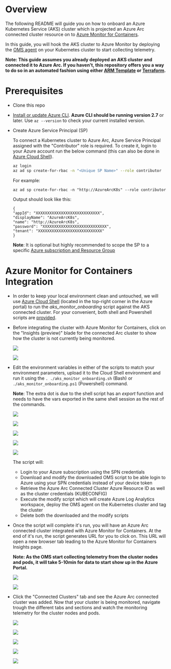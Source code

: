 # Overview

The following README will guide you on how to onboard an Azure Kubernetes Service (AKS) cluster which is projected an Azure Arc connected cluster resource on to [Azure Monitor for Containers](https://docs.microsoft.com/en-us/azure/azure-monitor/insights/container-insights-overview).

In this guide, you will hook the AKS cluster to Azure Monitor by deploying the [OMS agent](https://docs.microsoft.com/en-us/azure/azure-monitor/platform/log-analytics-agent) on your Kubernetes cluster to start collecting telemetry.  

**Note: This guide assumes you already deployed an AKS cluster and connected it to Azure Arc. If you haven't, this repository offers you a way to do so in an automated fashion using either [ARM Template](aks_arm_template.md) or [Terraform](aks_terraform.md).**

# Prerequisites

* Clone this repo

* [Install or update Azure CLI](https://docs.microsoft.com/en-us/cli/azure/install-azure-cli?view=azure-cli-latest). **Azure CLI should be running version 2.7** or later. Use ```az --version``` to check your current installed version.

* Create Azure Service Principal (SP)   

    To connect a Kubernetes cluster to Azure Arc, Azure Service Principal assigned with the "Contributor" role is required. To create it, login to your Azure account run the below command (this can also be done in [Azure Cloud Shell](https://shell.azure.com/)).

    ```bash
    az login
    az ad sp create-for-rbac -n "<Unique SP Name>" --role contributor
    ```

    For example:

    ```az ad sp create-for-rbac -n "http://AzureArcK8s" --role contributor```

    Output should look like this:

    ```
    {
    "appId": "XXXXXXXXXXXXXXXXXXXXXXXXXXXX",
    "displayName": "AzureArcK8s",
    "name": "http://AzureArcK8s",
    "password": "XXXXXXXXXXXXXXXXXXXXXXXXXXXX",
    "tenant": "XXXXXXXXXXXXXXXXXXXXXXXXXXXX"
    }
    ```
    
    **Note**: It is optional but highly recommended to scope the SP to a specific [Azure subscription and Resource Group](https://docs.microsoft.com/en-us/cli/azure/ad/sp?view=azure-cli-latest)

# Azure Monitor for Containers Integration

* In order to keep your local environment clean and untouched, we will use [Azure Cloud Shell](https://docs.microsoft.com/en-us/azure/cloud-shell/overview) (located in the top-right corner in the Azure portal) to run the *aks_monitor_onboarding* script against the AKS connected cluster. For your convenient, both shell and Powershell scripts are [provided](../aks/azure_monitor).

* Before integrating the cluster with Azure Monitor for Containers, click on the "Insights (preview)" blade for the connected Arc cluster to show how the cluster is not currently being monitored. 

    ![](../img/aks_monitor/01.png)

    ![](../img/aks_monitor/02.png)

* Edit the environment variables in either of the scripts to match your environment parameters, upload it to the Cloud Shell environment and run it using the ```. ./aks_monitor_onboarding.sh``` (Bash) or ```./aks_monitor_onboarding.ps1``` (Powershell) command.

    **Note**: The extra dot is due to the shell script has an *export* function and needs to have the vars exported in the same shell session as the rest of the commands. 

    ![](../img/aks_monitor/03.png)

    ![](../img/aks_monitor/04.png)

    ![](../img/aks_monitor/05.png)

    ![](../img/aks_monitor/06.png)

    ![](../img/aks_monitor/07.png)

    The script will:

    - Login to your Azure subscription using the SPN credentials
    - Download and modify the downloaded OMS script to be able login to Azure using your SPN credentials instead of your device token
    - Retrieve the Azure Arc Connected Cluster Azure Resource ID as well as the cluster credentials (KUBECONFIG)
    - Execute the modify script which will create Azure Log Analytics workspace, deploy the OMS agent on the Kubernetes cluster and tag the cluster
    - Delete both the downloaded and the modify scripts

* Once the script will complete it's run, you will have an Azure Arc connected cluster integrated with Azure Monitor for Containers. At the end of it's run, the script generates URL for you to click on. This URL will open a new browser tab leading to the Azure Monitor for Containers Insights page. 

    **Note: As the OMS start collecting telemetry from the cluster nodes and pods, it will take 5-10min for data to start show up in the Azure Portal.**

    ![](../img/aks_monitor/08.png)

    ![](../img/aks_monitor/09.png)

* Click the "Connected Clusters" tab and see the Azure Arc connected cluster was added. Now that your cluster is being monitored, navigate trough the different tabs and sections and watch the monitoring telemetry for the cluster nodes and pods.  

    ![](../img/aks_monitor/10.png)

    ![](../img/aks_monitor/11.png)

    ![](../img/aks_monitor/12.png)

    ![](../img/aks_monitor/13.png)

    ![](../img/aks_monitor/14.png)
